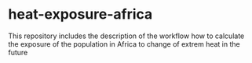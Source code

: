 # heat-exposure-africa
This repository includes the description of the workflow how to calculate the exposure of the population in Africa to change  of extrem heat in the future
